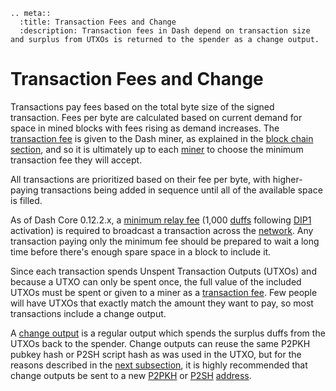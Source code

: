 ```{eval-rst}
.. meta::
  :title: Transaction Fees and Change
  :description: Transaction fees in Dash depend on transaction size and surplus from UTXOs is returned to the spender as a change output.
```

# Transaction Fees and Change

Transactions pay fees based on the total byte size of the signed transaction. Fees per byte are calculated based on current demand for space in mined blocks with fees rising as demand increases.  The [transaction fee](../resources/glossary.md#transaction-fee) is given to the Dash miner, as explained in the [block chain section](../guide/block-chain.md), and so it is ultimately up to each [miner](../resources/glossary.md#miner) to choose the minimum transaction fee they will accept.

All transactions are prioritized based on their fee per byte, with higher-paying transactions being added in sequence until all of the available space is filled.

As of Dash Core 0.12.2.x, a [minimum relay fee](../resources/glossary.md#minimum-relay-fee) (1,000 [duffs](../resources/glossary.md#duffs) following [DIP1](https://github.com/dashpay/dips/blob/master/dip-0001.md) activation) is required to broadcast a transaction across the [network](../resources/glossary.md#network). Any transaction paying only the minimum fee should be prepared to wait a long time before there's enough spare space in a block to include it.

Since each transaction spends Unspent Transaction Outputs (UTXOs) and because a UTXO can only be spent once, the full value of the included UTXOs must be spent or given to a miner as a [transaction fee](../resources/glossary.md#transaction-fee).  Few people will have UTXOs that exactly match the amount they want to pay, so most transactions include a change output.

A [change output](../resources/glossary.md#change-output) is a regular output which spends the surplus duffs from the UTXOs back to the spender. Change outputs can reuse the same P2PKH pubkey hash or P2SH script hash as was used in the UTXO, but for the reasons described in the [next subsection](../guide/transactions-avoiding-key-reuse.md), it is highly recommended that change outputs be sent to a new [P2PKH](../resources/glossary.md#pay-to-pubkey-hash) or [P2SH](../resources/glossary.md#pay-to-script-hash) [address](../resources/glossary.md#address).
